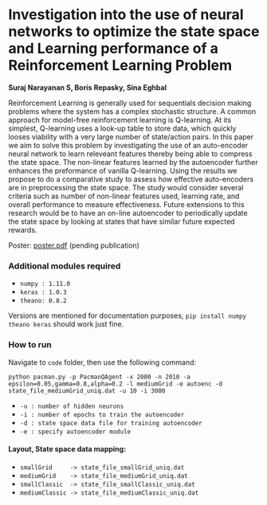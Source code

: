 # Investigation into the use of neural networks to optimize the state space and Learning performance of a Reinforcement Learning Problem
**Suraj Narayanan S, Boris Repasky, Sina Eghbal**

Reinforcement Learning is generally used for sequentials decision making problems where the system has a complex stochastic structure. A common approach for model-free reinforcement learning is Q-learning. At its simplest, Q-learning uses a look-up table to store data, which quickly looses viability with a very large number of state/action pairs. In this paper we aim to solve this problem by investigating the use of an auto-encoder neural network to learn releveant features thereby being able to compress the state space. The non-linear features learned by the autoencoder further enhances the preformance of vanilla Q-learning. Using the results we propose to do a comparative study to assess how effective auto-encoders are in preprocessing the state space. The study would consider several criteria such as number of non-linear features used, learning rate, and overall performance to measure effectiveness. Future extensions to this research would be to have an on-line autoencoder to periodically update the state space by looking at states that have similar future expected rewards.

Poster: [poster.pdf](https://github.com/surajx/Autoencoder-QLearner/blob/master/poster.pdf) (pending publication)

### Additional modules required

* `numpy : 1.11.0`
* `keras : 1.0.3`
* `theano: 0.8.2`

Versions are mentioned for documentation purposes, `pip install numpy theano keras` should work just fine.

### How to run

Navigate to `code` folder, then use the following command:

`python pacman.py -p PacmanQAgent -x 2000 -n 2010 -a epsilon=0.05,gamma=0.8,alpha=0.2 -l mediumGrid -e autoenc -d state_file_mediumGrid_uniq.dat -u 10 -i 3000`

* `-u : number of hidden neurons`
* `-i : number of epochs to train the autoencoder`
* `-d : state space data file for training autoencoder`
* `-e : specify autoencoder module`

#### Layout, State space data mapping:

* `smallGrid     -> state_file_smallGrid_uniq.dat`
* `mediumGrid    -> state_file_mediumGrid_uniq.dat`
* `smallClassic  -> state_file_smallClassic_uniq.dat`
* `mediumClassic -> state_file_mediumClassic_uniq.dat`
